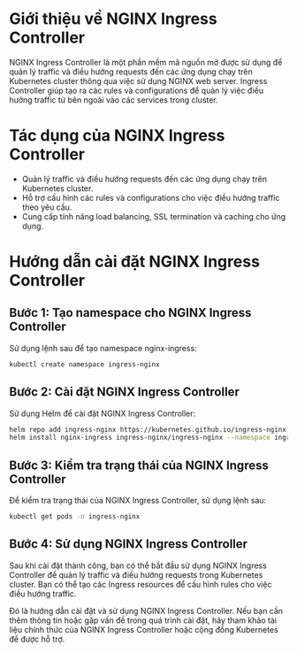# Giới thiệu về NGINX Ingress Controller

NGINX Ingress Controller là một phần mềm mã nguồn mở được sử dụng để quản lý traffic và điều hướng requests đến các ứng dụng chạy trên Kubernetes cluster thông qua việc sử dụng NGINX web server. Ingress Controller giúp tạo ra các rules và configurations để quản lý việc điều hướng traffic từ bên ngoài vào các services trong cluster.

# Tác dụng của NGINX Ingress Controller

- Quản lý traffic và điều hướng requests đến các ứng dụng chạy trên Kubernetes cluster.
- Hỗ trợ cấu hình các rules và configurations cho việc điều hướng traffic theo yêu cầu.
- Cung cấp tính năng load balancing, SSL termination và caching cho ứng dụng.

# Hướng dẫn cài đặt NGINX Ingress Controller

## Bước 1: Tạo namespace cho NGINX Ingress Controller

Sử dụng lệnh sau để tạo namespace nginx-ingress:

```bash
kubectl create namespace ingress-nginx
```

## Bước 2: Cài đặt NGINX Ingress Controller

Sử dụng Helm để cài đặt NGINX Ingress Controller:

```bash
helm repo add ingress-nginx https://kubernetes.github.io/ingress-nginx
helm install nginx-ingress ingress-nginx/ingress-nginx --namespace ingress-nginx
```

## Bước 3: Kiểm tra trạng thái của NGINX Ingress Controller

Để kiểm tra trạng thái của NGINX Ingress Controller, sử dụng lệnh sau:

```bash
kubectl get pods -n ingress-nginx
```

## Bước 4: Sử dụng NGINX Ingress Controller

Sau khi cài đặt thành công, bạn có thể bắt đầu sử dụng NGINX Ingress Controller để quản lý traffic và điều hướng requests trong Kubernetes cluster. Bạn có thể tạo các Ingress resources để cấu hình rules cho việc điều hướng traffic.

Đó là hướng dẫn cài đặt và sử dụng NGINX Ingress Controller. Nếu bạn cần thêm thông tin hoặc gặp vấn đề trong quá trình cài đặt, hãy tham khảo tài liệu chính thức của NGINX Ingress Controller hoặc cộng đồng Kubernetes để được hỗ trợ.